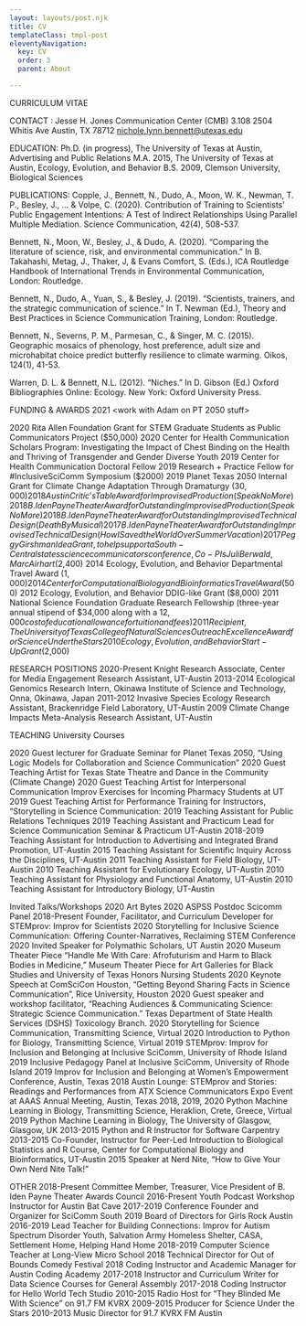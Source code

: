 ```yaml
---
layout: layouts/post.njk
title: CV
templateClass: tmpl-post
eleventyNavigation:
  key: CV
  order: 3
  parent: About

---
```


CURRICULUM VITAE

CONTACT :
Jesse H. Jones Communication Center (CMB) 3.108
2504 Whitis Ave
Austin, TX 78712
nichole.lynn.bennett@utexas.edu 

EDUCATION:
Ph.D.	(in progress), The University of Texas at Austin, Advertising and Public 
Relations
M.A. 	2015, The University of Texas at Austin, Ecology, Evolution, and Behavior
B.S. 	2009, Clemson University, Biological Sciences

PUBLICATIONS:
Copple, J., Bennett, N., Dudo, A., Moon, W. K., Newman, T. P., Besley, J., ... & Volpe, C. (2020). Contribution of Training to Scientists’ Public Engagement Intentions: A Test of Indirect Relationships Using Parallel Multiple Mediation. Science Communication, 42(4), 508-537.

Bennett, N., Moon, W., Besley, J., & Dudo, A. (2020). “Comparing the literature of science, risk, and environmental communication.” In B. Takahashi, Metag, J., Thaker, J, & Evans Comfort, S. (Eds.), ICA Routledge Handbook of International Trends in Environmental Communication, London: Routledge.  

Bennett, N.,  Dudo, A., Yuan, S., & Besley, J. (2019). “Scientists, trainers, and the strategic communication of science.” In T. Newman (Ed.), Theory and Best Practices in Science Communication Training, London: Routledge.

Bennett, N., Severns, P. M., Parmesan, C., & Singer, M. C. (2015). Geographic mosaics of phenology, host preference, adult size and microhabitat choice predict butterfly resilience to climate warming. Oikos, 124(1), 41-53.

Warren, D. L. & Bennett, N.L. (2012). “Niches.” In D. Gibson (Ed.) Oxford Bibliographies Online: Ecology. New York: Oxford University Press.

FUNDING & AWARDS
2021		<work with Adam on PT 2050 stuff>

2020		Rita Allen Foundation Grant for STEM Graduate Students as Public 
Communicators Project ($50,000) 
2020		Center for Health Communication Scholars Program: Investigating the 
Impact of Chest Binding on the Health and Thriving of Transgender 
and Gender Diverse Youth
2019		Center for Health Communication Doctoral Fellow
2019		Research + Practice Fellow for #InclusiveSciComm Symposium ($2000)
2019		Planet Texas 2050 Internal Grant for Climate Change Adaptation Through 
Dramaturgy ($30,000)
2018		Austin Critic’s Table Award for Improvised Production (Speak No More)
2018		B. Iden Payne Theater Award for Outstanding Improvised Production (Speak 
No More)
2018		B. Iden Payne Theater Award for Outstanding Improvised Technical Design 
(Death By Musical)
2017		B. Iden Payne Theater Award for Outstanding Improvised Technical Design 
(How I Saved the World Over Summer Vacation)
2017		Peggy Girshman Idea Grant, to help support a South-Central states 
science communicators conference, Co-PIs Juli Berwald, Marc Airhart 
($2,400) 
2014		Ecology, Evolution, and Behavior Departmental Travel Award ($1,000)
2014		Center for Computational Biology and Bioinformatics Travel Award 
($500)
2012		Ecology, Evolution, and Behavior DDIG-like Grant ($8,000)
2011		National Science Foundation Graduate Research Fellowship 
(three-year annual stipend of $34,000 along with a $12,000 cost of 
education allowance for tuition and fees)
2011		Recipient, The University of Texas College of Natural Sciences 
Outreach Excellence Award for Science Under the Stars
2010		Ecology, Evolution, and Behavior Start-Up Grant ($2,000)

RESEARCH POSITIONS
2020-Present		Knight Research Associate, Center for Media Engagement Research 
Assistant, UT-Austin
2013-2014		Ecological Genomics Research Intern, Okinawa Institute of 
Science and Technology, Onna, Okinawa, Japan
2011-2012		Invasive Species Ecology Research Assistant, Brackenridge Field 
Laboratory, UT-Austin
2009			Climate Change Impacts Meta-Analysis Research Assistant, 
UT-Austin

TEACHING
University Courses

2020 		Guest lecturer for Graduate Seminar for Planet Texas 2050, “Using 
Logic Models for Collaboration and Science Communication” 
2020		Guest Teaching Artist for Texas State Theatre and Dance in the 
Community (Climate Change)
2020 		Guest Teaching Artist for Interpersonal Communication Improv Exercises for 
Incoming Pharmacy Students at UT
2019		Guest Teaching Artist for Performance Training for Instructors, “Storytelling in 
Science Communication:
2019		Teaching Assistant for Public Relations Techniques 
2019		Teaching Assistant and Practicum Lead for Science Communication Seminar 
& Practicum  UT-Austin
2018-2019	Teaching Assistant for Introduction to Advertising and Integrated Brand 
Promotion, UT-Austin
2015		Teaching Assistant for Scientific Inquiry Across the Disciplines, UT-Austin
2011		Teaching Assistant for Field Biology, UT-Austin
2010		Teaching Assistant for Evolutionary Ecology, UT-Austin
2010		Teaching Assistant for Physiology and Functional Anatomy, UT-Austin
2010		Teaching Assistant for Introductory Biology, UT-Austin

Invited Talks/Workshops
2020			Art Bytes
2020			ASPSS Postdoc Scicomm Panel
2018-Present		Founder, Facilitator, and Curriculum Developer for STEMprov: Improv 
for Scientists
2020 			Storytelling for Inclusive Science Communication: Offering 
Counter-Narratives, Reclaiming STEM Conference
2020			Invited Speaker for Polymathic Scholars, UT Austin
2020 			Museum Theater Piece “Handle Me With Care: Afrofuturism and Harm 
to Black Bodies in Medicine,” Museum Theater Piece for Art Galleries 
for Black Studies and University of Texas Honors Nursing Students 
2020			Keynote Speech at ComSciCon Houston, “Getting Beyond Sharing 
Facts in Science Communication”, Rice University, Houston
2020 			Guest speaker and workshop facilitator, “Reaching Audiences & 
Communicating Science: Strategic Science Communication.” Texas 
Department of State Health Services (DSHS) Toxicology Branch.
2020			Storytelling for Science Communication, Transmitting Science, Virtual
2020			Introduction to Python for Biology, Transmitting Science, Virtual
2019			STEMprov: Improv for Inclusion and Belonging at Inclusive SciComm, 
University of Rhode Island
2019			Inclusive Pedagogy Panel at Inclusive SciComm, University of Rhode 
Island
2019			Improv for Inclusion and Belonging at Women’s Empowerment 
Conference, Austin, Texas
2018			Austin Lounge: STEMprov and Stories: Readings and Performances 
from ATX Science Communicators Expo Event at AAAS Annual 
Meeting, Austin, Texas
2018, 2019, 2020	Python Machine Learning in Biology, Transmitting Science, Heraklion, 
Crete, Greece, Virtual
2019			Python Machine Learning in Biology, The University of Glasgow, 
Glasgow, UK
2013-2015		Python and R Instructor for Software Carpentry
2013-2015		Co-Founder, Instructor for Peer-Led Introduction to Biological Statistics 
and R Course, Center for Computational Biology and Bioinformatics, 
UT-Austin
2015			Speaker at Nerd Nite, “How to Give Your Own Nerd Nite Talk!”

OTHER
2018-Present 	Committee Member, Treasurer, Vice President of B. Iden Payne Theater 
Awards Council
2016-Present		Youth Podcast Workshop Instructor for Austin Bat Cave
2017-2019		Conference Founder and Organizer for SciComm South
2019			Board of Directors for Girls Rock Austin
2016-2019		Lead Teacher for Building Connections: Improv for Autism Spectrum 
Disorder Youth, Salvation Army Homeless Shelter, CASA, Settlement 
Home, Helping Hand Home
2018-2019		Computer Science Teacher at Long-View Micro School
2018			Technical Director for Out of Bounds Comedy Festival
2018			Coding Instructor and Academic Manager for Austin Coding Academy
2017-2018		Instructor and Curriculum Writer for Data Science Courses for General 
Assembly
2017-2018		Coding Instructor for Hello World Tech Studio
2010-2015 		Radio Host for “They Blinded Me With Science” on 91.7 FM KVRX
2009-2015		Producer for Science Under the Stars
2010-2013		Music Director for 91.7 KVRX FM Austin
